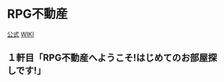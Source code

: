 # RPG不動産

[公式](https://rpg-rs.jp/) 
[WIKI](https://ja.wikipedia.org/wiki/RPG%E4%B8%8D%E5%8B%95%E7%94%A3) 

## １軒目「RPG不動産へようこそ!はじめてのお部屋探しです!」
